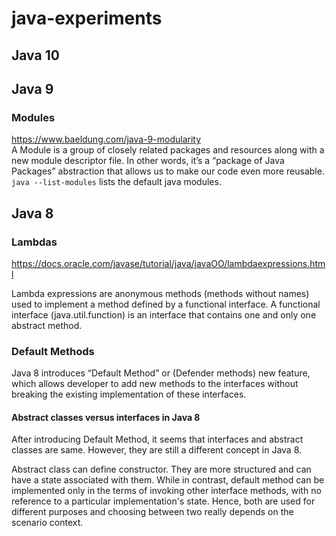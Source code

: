 # java-experiments

## Java 10


## Java 9
### Modules
https://www.baeldung.com/java-9-modularity
<br>
A Module is a group of closely related packages and resources along with a new module descriptor file. 
In other words, it’s a “package of Java Packages” abstraction that allows us to make our code even more reusable.
<br>`java --list-modules` lists the default java modules.


## Java 8
### Lambdas
https://docs.oracle.com/javase/tutorial/java/javaOO/lambdaexpressions.html<br>

Lambda expressions are anonymous methods (methods without names) used to implement a method defined by a functional interface.
A functional interface (java.util.function) is an interface that contains one and only one abstract method.

### Default Methods
Java 8 introduces “Default Method” or (Defender methods) new feature, which allows developer to add new methods to the interfaces without breaking the existing implementation of these interfaces. 


#### Abstract classes versus interfaces in Java 8
After introducing Default Method, it seems that interfaces and abstract classes are same. However, they are still a different concept in Java 8.

Abstract class can define constructor. They are more structured and can have a state associated with them. While in contrast, default method can be implemented only in the terms of invoking other interface methods, with no reference to a particular implementation's state. 
Hence, both are used for different purposes and choosing between two really depends on the scenario context.